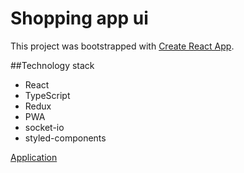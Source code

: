 # Shopping app ui

This project was bootstrapped with [Create React App](https://github.com/facebook/create-react-app).

##Technology stack

* React
* TypeScript
* Redux
* PWA
* socket-io
* styled-components

[Application](https://epic-shopper.netlify.app/)